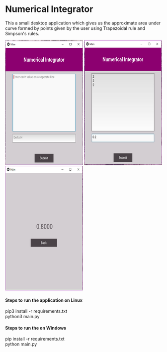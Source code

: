 # Numerical Integrator

This a small desktop application which gives us the approximate area under curve formed by points given by the user using Trapezoidal rule and Simpson's rules.

<img src='images/homepage.png' height=400 width=250>   <img src='images/homepage2.png' height=400 width=250> <img src='images/results.png' height=400 width=250>



#### Steps to run the application on Linux
pip3 install -r requirements.txt \
python3 main.py

#### Steps to run the on Windows
pip install -r requirements.txt \
python main.py




